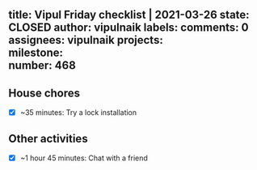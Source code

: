 title:	Vipul Friday checklist | 2021-03-26
state:	CLOSED
author:	vipulnaik
labels:	
comments:	0
assignees:	vipulnaik
projects:	
milestone:	
number:	468
--
## House chores

- [x] ~35 minutes: Try a lock installation

## Other activities

- [x] ~1 hour 45 minutes: Chat with a friend
